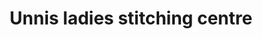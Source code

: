 ---
title: "Unnis ladies stitching centre"
url: /kollam/unnis-ladies-stitching-centre/
shop: Schneiderei
---